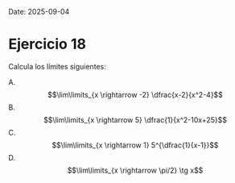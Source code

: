 Date: 2025-09-04

# Ejercicio 18


Calcula los límites siguientes:

A.  $$\lim\limits_{x \rightarrow -2} \dfrac{x-2}{x^2-4}$$
B.  $$\lim\limits_{x \rightarrow 5} \dfrac{1}{x^2-10x+25}$$
C.  $$\lim\limits_{x \rightarrow 1} 5^{\dfrac{1}{x-1}}$$
D.  $$\lim\limits_{x \rightarrow \pi/2} \tg x$$
